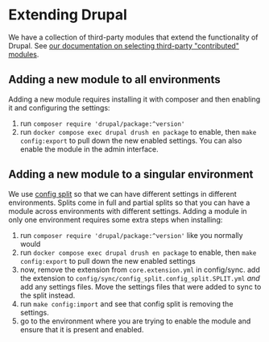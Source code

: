 # Extending Drupal

We have a collection of third-party modules that extend the functionality of Drupal. See [our documentation on selecting third-party "contributed" modules](contributed-modules.md).

## Adding a new module to all environments

Adding a new module requires installing it with composer and then enabling it and configuring the settings: 

1. run `composer require 'drupal/package:^version'`
2. run `docker compose exec drupal drush en package` to enable, then `make config:export` to pull down the new enabled settings. You can also enable the module in the admin interface. 

## Adding a new module to a singular environment

We use [config split](https://www.drupal.org/project/config_split) so that we can have different settings in different environments. Splits come in full and partial splits so that you can have a module across environments with different settings. Adding a module in only one environment requires some extra steps when installing:

1. run `composer require 'drupal/package:^version'` like you normally would
2. run `docker compose exec drupal drush en package` to enable, then `make config:export` to pull down the new enabled settings
3. now, remove the extension from `core.extension.yml` in config/sync. add the extension to `config/sync/config_split.config_split.SPLIT.yml` _and_ add any settings files. Move the settings files that were added to sync to the split instead. 
4. run `make config:import` and see that config split is removing the settings. 
5. go to the environment where you are trying to enable the module and ensure that it is present and enabled. 
